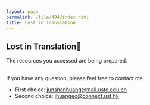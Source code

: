 ```yaml
---
layout: page
permalink: /file/404/index.html
title: Lost in Translation
---
```


## Lost in Translation🍺

The resources you accessed are being prepared.

<br>If you have any question, please feel free to contact me.

- First choice: junshanhuang@mail.ustc.edu.cn
- Second choice: jhuangec@connect.ust.hk

<br>

